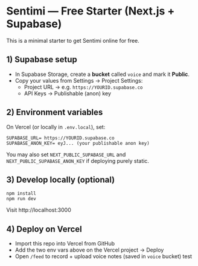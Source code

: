 # Sentimi — Free Starter (Next.js + Supabase)

This is a minimal starter to get Sentimi online for free.

## 1) Supabase setup
- In Supabase Storage, create a **bucket** called `voice` and mark it **Public**.
- Copy your values from Settings → Project Settings:
  - Project URL → e.g. `https://YOURID.supabase.co`
  - API Keys → Publishable (anon) key

## 2) Environment variables
On Vercel (or locally in `.env.local`), set:
```
SUPABASE_URL= https://YOURID.supabase.co
SUPABASE_ANON_KEY= eyJ... (your publishable anon key)
```
You may also set `NEXT_PUBLIC_SUPABASE_URL` and `NEXT_PUBLIC_SUPABASE_ANON_KEY` if deploying purely static.

## 3) Develop locally (optional)
```
npm install
npm run dev
```
Visit http://localhost:3000

## 4) Deploy on Vercel
- Import this repo into Vercel from GitHub
- Add the two env vars above on the Vercel project → Deploy
- Open `/feed` to record + upload voice notes (saved in `voice` bucket)
test
